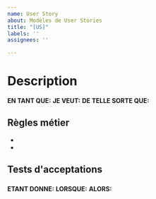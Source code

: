 ```yaml
---
name: User Story
about: Modèles de User Stories
title: "[US]"
labels: ''
assignees: ''

---
```


# Description

**EN TANT QUE:** 
**JE VEUT:** 
**DE TELLE SORTE QUE:** 

## Règles métier
- 
- 

## Tests d'acceptations

### 
**ETANT DONNE:** 
**LORSQUE:** 
**ALORS:**
